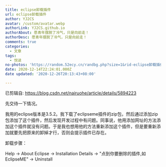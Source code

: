 ```yaml
---
title: eclipse卸载插件
url: eclipse卸载插件
author: YJ2CS
avatar: /custom/avatar.webp
authorLink: YJ2CS.github.io
authorAbout: 愿青年摆脱了冷气，只是向前走！
authorDesc: 愿青年摆脱了冷气，只是向前走！
comments: true
categories:
  - 文章
tags:
  - 悦读
no-photos: 'https://random.52ecy.cn/randbg.php?size=1&rid-eclipse卸载插件'
date: 2020-12-14T22:24:01.000Z
date updated: '2020-12-26T20:13:43+08:00'

---
```


已剪辑自: <https://blog.csdn.net/nairuohe/article/details/5894223>

先交待一下情况。

我用的eclipse版本是3.5.2。我下载了eclipseme插件的zip包，然后通过添加zip包添加了这个插件，然后发现开发过程中有问题。同事说，他用添加网址的方法添加这个插件就没有问题。于是我也想用他的方法重新添加这个插件，但是要重新添加就要先把原来的卸掉才行，否则会提示插件已存在。

卸载步骤：

Help -> About Eclipse -> Installation Details -> "点到你要删除的插件,如EclipseME" -> Uninstall
